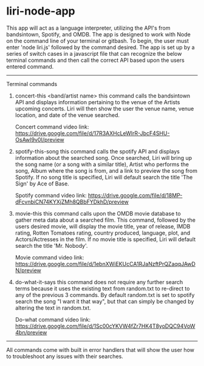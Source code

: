 # liri-node-app
This app will act as a language interpreter, utilizing the API's from bandsintown, Spotify, and OMDB. The app is designed to work with Node on the command line of your terminal or gitbash. To begin, the user must enter 'node liri.js' followed by the command desired. The app is set up by a series of switch cases in a javascript file that can recognize the below terminal commands and then call the correct API based upon the users entered command.

-----------------------------------------------------------------------------------
Terminal commands
1. concert-this <band/artist name>
    this command calls the bandsintown API and displays information pertaining to the venue of the Artists upcoming concerts. Liri will then show the user the venue name, venue location, and date of the venue searched.
    
    Concert command video link: https://drive.google.com/file/d/17R3AXHcLeWlrR-JbcF4SHU-OsAwI9v0I/preview

2. spotify-this-song <song title>
    this command calls the spotify API and displays information about the searched song. Once searched, Liri will bring up the song name (or a song with a similar title), Artist who performs the song, Album where the song is from, and a link to preview the song from Spotify. If no song title is specified, Liri will default search the title 'The Sign' by Ace of Base.
    
    Spotify command video link: https://drive.google.com/file/d/18MP-dFcvnbiCN74KYXjZMh8QBbFYDkhD/preview

3. movie-this <movie title>
    this command calls upon the OMDB movie database to gather meta data about a searched film. This command, followed by the users desired movie, will display the movie title, year of release, IMDB rating, Rotten Tomatoes rating, country produced, language, plot, and Actors/Actresses in the film. If no movie title is specified, Liri will default search the title 'Mr. Nobody'.
    
    Movie command video link: https://drive.google.com/file/d/1ebnXWiEKUcCA1RJaNzftPrQZaqqJAwDN/preview

4. do-what-it-says
    this command does not require any further search terms because it uses the existing text from random.txt to re-direct to any of the previous 3 commands. By default random.txt is set to spotify search the song "I want it that way", but that can simply be changed by altering the text in random.txt.
    
    Do-what command video link: https://drive.google.com/file/d/1Sc00cYKVW4fZr7HK4T8yoDQC94VoW4bn/preview

------------------------------------------------------------------------------------

All commands come with built in error handlers that will show the user how to troubleshoot any issues with their searches. 
